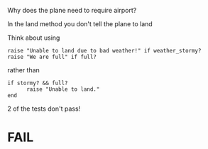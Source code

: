 Why does the plane need to require airport?

In the land method you don't tell the plane to land

Think about using

```
raise "Unable to land due to bad weather!" if weather_stormy?
raise "We are full" if full?

```
rather than

```
if stormy? && full?
      raise "Unable to land."
end
```

2 of the tests don't pass!

# FAIL
